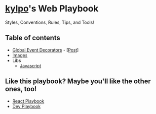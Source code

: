 # [kylpo](https://twitter.com/kylpo)'s Web Playbook
Styles, Conventions, Rules, Tips, and Tools!

## Table of contents
- [Global Event Decorators](https://github.com/kylpo/web-playbook/blob/master/Global-Event-Decorators.md) - [[Post](https://medium.com/@kylpo/global-event-decorators-dbb30d0920bc)]
- [Images](https://github.com/kylpo/web-playbook/blob/master/Images.md)
- Libs
  - [Javascript](https://github.com/kylpo/web-playbook/blob/master/libs/js.md)

## Like this playbook? Maybe you'll like the other ones, too!
- [React Playbook](https://github.com/kylpo/react-playbook)
- [Dev Playbook](https://github.com/kylpo/dev-playbook)
